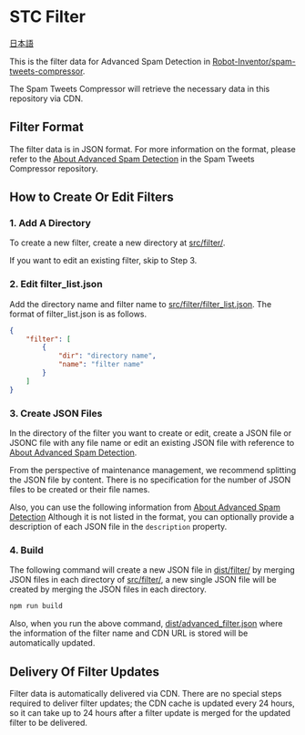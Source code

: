 # STC Filter

[日本語](README_ja.md)

This is the filter data for Advanced Spam Detection in [Robot-Inventor/spam-tweets-compressor](https://github.com/Robot-Inventor/spam-tweets-compressor).

The Spam Tweets Compressor will retrieve the necessary data in this repository via CDN.

## Filter Format

The filter data is in JSON format. For more information on the format, please refer to the [About Advanced Spam Detection](https://github.com/Robot-Inventor/spam-tweets-compressor/blob/main/docs/en/advanced_spam_detection.md) in the Spam Tweets Compressor repository.

## How to Create Or Edit Filters

### 1. Add A Directory

To create a new filter, create a new directory at [src/filter/](https://github.com/Robot-Inventor/stc-filter/tree/main/src/filter).

If you want to edit an existing filter, skip to Step 3.

### 2. Edit filter_list.json

Add the directory name and filter name to [src/filter/filter_list.json](https://github.com/Robot-Inventor/stc-filter/blob/main/src/filter/filter_list.json). The format of filter_list.json is as follows.

```json
{
    "filter": [
        {
            "dir": "directory name",
            "name": "filter name"
        }
    ]
}
```

### 3. Create JSON Files

In the directory of the filter you want to create or edit, create a JSON file or JSONC file with any file name or edit an existing JSON file with reference to [About Advanced Spam Detection](https://github.com/Robot-Inventor/spam-tweets-compressor/blob/main/docs/en/advanced_spam_detection.md).

From the perspective of maintenance management, we recommend splitting the JSON file by content. There is no specification for the number of JSON files to be created or their file names.

Also, you can use the following information from [About Advanced Spam Detection](https://github.com/Robot-Inventor/spam-tweets-compressor/blob/main/docs/en/advanced_spam_detection.md) Although it is not listed in the format, you can optionally provide a description of each JSON file in the ``description`` property.

### 4. Build

The following command will create a new JSON file in [dist/filter/](https://github.com/Robot-Inventor/stc-filter/tree/main/dist/filter) by merging JSON files in each directory of [src/filter/](https://github.com/Robot-Inventor/stc-filter/tree/main/src/filter), a new single JSON file will be created by merging the JSON files in each directory.

```powershell
npm run build
```

Also, when you run the above command, [dist/advanced_filter.json](https://github.com/Robot-Inventor/stc-filter/blob/main/dist/advanced_filter.json) where the information of the filter name and CDN URL is stored will be automatically updated.

## Delivery Of Filter Updates

Filter data is automatically delivered via CDN. There are no special steps required to deliver filter updates; the CDN cache is updated every 24 hours, so it can take up to 24 hours after a filter update is merged for the updated filter to be delivered.
